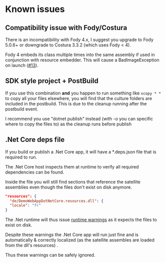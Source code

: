 # Known issues

## Compatibility issue with Fody/Costura

There is an incompatibility with Fody 4.x, I suggest you upgrade to Fody 5.0.6+ or downgrade to Costura 3.3.2 (which uses Fody \< 4).

Fody 4 embeds its class multiple times into the same assembly if used in conjunction with resource embedder. This will cause a BadImageException on launch ([#13](https://github.com/MarcStan/Resource.Embedder/issues/13)).

## SDK style project + PostBuild

If you use this combination **and** you happen to run something like `xcopy * *` to copy all your files elsewhere, you will find that the culture folders are included in the postbuild. This is due to the cleanup running after the postbuild event.

I recommend you use "dotnet publish" instead (with -o you can specific where to copy the files to) as the cleanup runs before publish

## .Net Core deps file

If you build or publish a .Net Core app, it will have a *.deps.json file that is required to run.

The .Net Core host inspects them at runtime to verify all required dependencies can be found.

Inside the file you will still find sections that reference the satellite assemblies even though the files don't exist on disk anymore.

``` json
"resources": {
  "de/DemoWebAppDotNetCore.resources.dll": {
  "locale": "fr"
}
```
The .Net runtime will thus issue [runtime warnings](https://github.com/Fody/Costura/issues/358#issuecomment-460785377) as it expects the files to exist on disk.

Despite these warnings the .Net Core app will run just fine and is automatically & correctly localized (as the satellite assembles are loaded from the dll's resources) .

 Thus these warnings can be safely ignored.